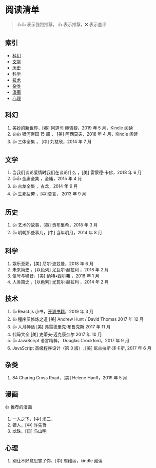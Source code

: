 # 阅读清单

> :+1::+1: 表示强烈推荐， :+1: 表示推荐，:x: 表示差评

## 索引

- [科幻](#科幻)
- [文学](#文学)
- [历史](#历史)
- [科学](#科学)
- [技术](#技术)
- [杂类](#杂类)
- [漫画](#漫画)
- [心理](#心理)

## 科幻

1. 美妙的新世界，[英] 阿道司·赫胥黎，2019 年 5 月，Kindle 阅读
1. :+1::+1: 银河帝国 15 部 ， [美] 阿西莫夫，2018 年 4 月，Kindle 阅读
1. :+1: 三体全集 ， [中] 刘慈欣，2014 年 7 月

## 文学

1. 当我们谈论爱情时我们在谈论什么 ，[美] 雷蒙德·卡佛，2018 年 6 月
1. :+1::+1: 金庸全集 ，金庸，2015 年 4 月
1. :+1: 古龙全集 ，古龙，2014 年 9 月
1. :+1: 生死疲劳 ，[中]莫言， 2013 年 9 月

## 历史

1. :+1: 艺术的故事，[英] 贡布里希，2018 年 3 月
2. :+1: 明朝那些事儿，[中] 当年明月，2014 年 8 月

## 科学

1. 娱乐至死，[美] 尼尔·波兹曼，2018 年 6 月
1. 未来简史 ，[以色列] 尤瓦尔·赫拉利 ，2018 年 2 月
1. 信号与噪音，[美] 纳特•西尔弗 ，2018 年 1 月
1. 人类简史 ，[以色列] 尤瓦尔·赫拉利 ，2014 年 2 月

## 技术

1. :+1: React.js 小书，[开源书籍](http://huziketang.mangojuice.top/books/react/lesson36)，2019 年 3 月
2. :+1: 程序员修炼之道 [美] Andrew Hunt / David Thomas 2017 年 12 月
3. :+1: 人月神话 [美] 弗雷德里克·布鲁克斯 2017 年 11 月
4. 代码大全 [美] 史蒂夫·迈克康奈尔 2017 年 10 月
5. :+1: JavaScript 语言精粹， Douglas Crockford，2017 年 9 月
6. JavaScript 高级程序设计（第 3 版）, [美] 尼古拉斯·泽卡斯, 2017 年 6 月

## 杂类

1. 84 Charing Cross Road，[美] Helene Hanff，2019 年 5 月

## 漫画

:+1: 推荐的漫画

1. 一人之下，[中] 米二，
2. 镖人，[中] 许先哲
3. 龙珠，[日] 鸟山明

## 心理

1. 别让不好意思害了你，[中] 周维丽，kindle 阅读
